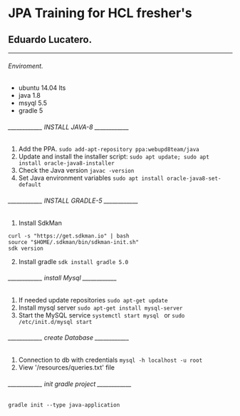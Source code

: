 # JPA Training for HCL fresher's
## Eduardo Lucatero.
____________________________________________________________________________

###### Enviroment.
- ubuntu 14.04 lts
- java 1.8
- msyql 5.5
- gradle 5


###### ____________ INSTALL JAVA-8 ____________ 
1. Add the PPA.
 ``` sudo add-apt-repository ppa:webupd8team/java ``` 
2. Update and install the installer script:
 ``` sudo apt update; sudo apt install oracle-java8-installer ``` 
3. Check the Java version
 ``` javac -version ``` 
4. Set Java environment variables
 ``` sudo apt install oracle-java8-set-default ``` 

###### ____________ INSTALL GRADLE-5 ____________ 
1. Install SdkMan
 ``` 
curl -s "https://get.sdkman.io" | bash
source "$HOME/.sdkman/bin/sdkman-init.sh"
sdk version
 ``` 
2. Install gradle
 ``` sdk install gradle 5.0 ``` 

###### ____________ install Mysql ____________ 
1. If needed update repositories
 ``` sudo apt-get update ``` 
2. Install mysql server
 ``` sudo apt-get install mysql-server ``` 
3. Start the MySQL service
 ``` systemctl start mysql  ``` 
or 
 ``` sudo /etc/init.d/mysql start  ``` 

###### ____________ create Database ____________ 
1. Connection to db with credentials
 ``` mysql -h localhost -u root ``` 
2. View '/resources/queries.txt' file

###### ____________ init gradle project ____________ 
 ``` gradle init --type java-application ``` 

